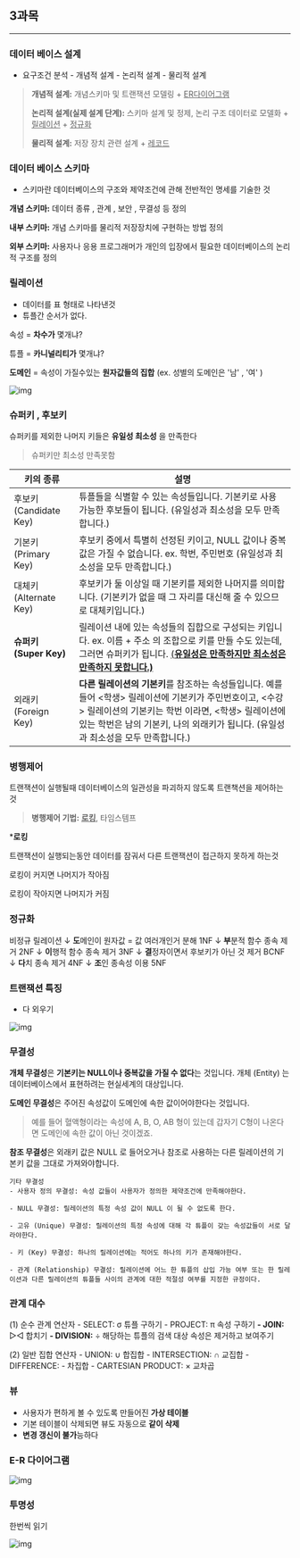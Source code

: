 ##  3과목

---

### 데이터 베이스 설계

+ 요구조건 분석 - 개념적 설계 - 논리적 설계 - 물리적 설계

> **개념적 설계:** 개념스키마 및 트랜잭션 모델링 + <u>ER다이어그램</u>
>
> **논리적 설계(실제 설계 단계):** 스키마 설계 및 정제, 논리 구조 데이터로 모델화 + <u>릴레이션</u> + <u>정규화</u>
>
> **물리적 설계:** 저장 장치 관련 설계 + <u>레코드</u>



### 데이터 베이스 스키마

+ 스키마란 데이터베이스의 구조와 제약조건에 관해 전반적인 명세를 기술한 것

**개념 스키마:** 데이터 종류 , 관계 , 보안 , 무결성 등 정의

**내부 스키마:** 개념 스키마를 물리적 저장장치에 구현하는 방법 정의 

**외부 스키마:** 사용자나 응용 프로그래머가 개인의 입장에서 필요한 데이터베이스의 논리적 구조를 정의





### 릴레이션

+ 데이터를 표 형태로 나타낸것
+ 튜플간 순서가 없다.

속성 = **차수가** 몇개냐?

튜플 = **카니널리티가** 몇개냐?

**도메인** = 속성이 가질수있는 **원자값들의 집합** (ex. 성별의 도메인은 '남' , '여' )

![img](https://blog.kakaocdn.net/dn/cnyRwv/btrat3F8ZDv/oVT7OTGl1SFeBaFp73wqrk/img.png)



### 슈퍼키 , 후보키

슈퍼키를 제외한 나머지 키들은 **유일성 최소성** 을 만족한다

> 슈퍼키만 최소성 만족못함

| 키의 종류                  | 설명                                                         |
| -------------------------- | ------------------------------------------------------------ |
| 후보키 (Candidate Key)     | 튜플들을 식별할 수 있는 속성들입니다. 기본키로 사용 가능한 후보들이 됩니다.  (유일성과 최소성을 모두 만족합니다.) |
| 기본키 (Primary Key)       | 후보키 중에서 특별히 선정된 키이고, NULL 값이나 중복값은 가질 수 없습니다. ex. 학번, 주민번호   (유일성과 최소성을 모두 만족합니다.) |
| 대체키 (Alternate Key)     | 후보키가 둘 이상일 때 기본키를 제외한 나머지를 의미합니다. (기본키가 없을 때 그 자리를 대신해 줄 수 있으므로 대체키입니다.) |
| **슈퍼키** **(Super Key)** | 릴레이션 내에 있는 속성들의 집합으로 구성되는 키입니다. ex. 이름 + 주소 의 조합으로 키를 만들 수도 있는데, 그러면 슈퍼키가 됩니다. <u>(**유일성은 만족하지만 최소성은 만족하지 못합니다.)**</u> |
| 외래키 (Foreign Key)       | **다른 릴레이션의 기본키**를 참조하는 속성들입니다. 예를 들어 <학생> 릴레이션에 기본키가 주민번호이고, <수강> 릴레이션의 기본키는 학번 이라면, <학생> 릴레이션에 있는 학번은 남의 기본키, 나의 외래키가 됩니다. (유일성과 최소성을 모두 만족합니다.) |





### 병행제어

트랜잭션이 실행될때 데이터베이스의 일관성을 파괴하지 않도록 트랜책션을 제어하는것

> **병행제어 기법:** **<u>로킹</u>**, 타임스템프

***로킹**

트랜잭션이 실행되는동안 데이터를 잠궈서 다른 트랜잭션이 접근하지 못하게 하는것

로킹이 커지면 나머지가 작아짐

로킹이 작아지면 나머지가 커짐



### 정규화

비정규 릴레이션
↓ **도**메인이 원자값 = 값 여러개인거 분해
1NF
↓ **부**분적 함수 종속 제거
2NF
↓ **이**행적 함수 종속 제거
3NF
↓ **결**정자이면서 후보키가 아닌 것 제거
BCNF
↓ **다**치 종속 제거
4NF
↓ **조**인 종속성 이용
5NF



### 트랜잭션 특징

+ 다 외우기

![img](https://blog.kakaocdn.net/dn/lyVnS/btranX1LOOd/1m10jAE7kSXsXr72ZGSkrK/img.png)





### 무결성

**개체 무결성**은 **기본키는 NULL이나 중복값을 가질 수 없다**는 것입니다. 개체 (Entity) 는 데이터베이스에서 표현하려는 현실세계의 대상입니다. 

 

**도메인 무결성**은 주어진 속성값이 도메인에 속한 값이어야한다는 것입니다. 

> 예를 들어 혈액형이라는 속성에 A, B, O, AB 형이 있는데 갑자기 C형이 나온다면 도메인에 속한 값이 아닌 것이겠죠.

 

**참조 무결성**은 외래키 값은 NULL 로 들어오거나 참조로 사용하는 다른 릴레이션의 기본키 값을 그대로 가져와야합니다.

~~~
기타 무결성
- 사용자 정의 무결성: 속성 값들이 사용자가 정의한 제약조건에 만족해야한다.

- NULL 무결성: 릴레이션의 특정 속성 값이 NULL 이 될 수 없도록 한다.

- 고유 (Unique) 무결성: 릴레이션의 특정 속성에 대해 각 튜플이 갖는 속성값들이 서로 달라야한다.

- 키 (Key) 무결성: 하나의 릴레이션에는 적어도 하나의 키가 존재해야한다.

- 관계 (Relationship) 무결성: 릴레이션에 어느 한 튜플의 삽입 가능 여부 또는 한 릴레이션과 다른 릴레이션의 튜플들 사이의 관계에 대한 적절성 여부를 지정한 규정이다.
~~~



### 관계 대수

(1) 순수 관계 연산자
 \- SELECT: σ 튜플 구하기
 \- PROJECT: π 속성 구하기
 **\- JOIN:** ▷◁ 합치기
 **\- DIVISION:** ÷ 해당하는 튜플의 검색 대상 속성은 제거하고 보여주기

(2) 일반 집합 연산자
 \- UNION: ∪ 합집합
 \- INTERSECTION: ∩ 교집합
 \- DIFFERENCE: - 차집합
 \- CARTESIAN PRODUCT: × 교차곱



### 뷰

+ 사용자가 편하게 볼 수 있도록 만들어진 **가상 테이블**
+ 기본 테이블이 삭제되면 뷰도 자동으로 **같이 삭제**
+ **변경 갱신이 불가**능하다



### E-R 다이어그램

![img](https://blog.kakaocdn.net/dn/KwaB9/btraqRl0OuT/P7smIdJHbeQJqd1D1kEeo0/img.png)



### 투명성

한번씩 읽기

![img](https://blog.kakaocdn.net/dn/besTjP/btranWBQ6X3/KLoxkVXfrTqxfWHGj9zxJ0/img.png)

